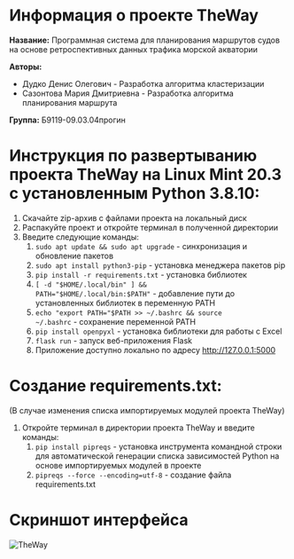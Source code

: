 # Информация о проекте TheWay
<b>Название:</b> Программная система для планирования маршрутов судов на основе ретроспективных данных трафика морской акватории 

<b>Авторы:</b>
* Дудко Денис Олегович - Разработка алгоритма кластеризации
* Сазонтова Мария Дмитриевна - Разработка алгоритма планирования маршрута

<b>Группа:</b> Б9119-09.03.04прогин
# Инструкция по развертыванию проекта TheWay на Linux Mint 20.3 с установленным Python 3.8.10:
1. Скачайте zip-архив с файлами проекта на локальный диск
2. Распакуйте проект и откройте терминал в полученной директории
3. Введите следующие команды:
   1. <code>sudo apt update && sudo apt upgrade</code> - синхронизация и обновление пакетов
   2. <code>sudo apt install python3-pip</code> - установка менеджера пакетов pip
   3. <code>pip install -r requirements.txt</code> - установка библиотек
   4. <code>[ -d "$HOME/.local/bin" ] && PATH="$HOME/.local/bin:$PATH"</code> - добавление пути до установленных библиотек в переменную PATH
   5. <code>echo "export PATH="$PATH >> ~/.bashrc && source ~/.bashrc</code> - сохранение переменной PATH
   6. <code>pip install openpyxl</code> - установка библиотеки для работы с Excel
   7. <code>flask run</code> - запуск веб-приложения Flask 
   8. Приложение доступно локально по адресу http://127.0.0.1:5000

# Создание requirements.txt:
(В случае изменения списка импортируемых модулей проекта TheWay) 
1. Откройте терминал в директории проекта TheWay и введите команды: 
   1. <code>pip install pipreqs</code> - установка инструмента командной строки для автоматической генерации списка зависимостей Python на основе импортируемых модулей в проекте
   2. <code>pipreqs --force --encoding=utf-8</code> - создание файла requirements.txt

# Скриншот интерфейса 
![TheWay](https://github.com/dendudko/DevTech/assets/84952870/a9ca37c7-a13e-4c2b-9a7a-01795afce987)
